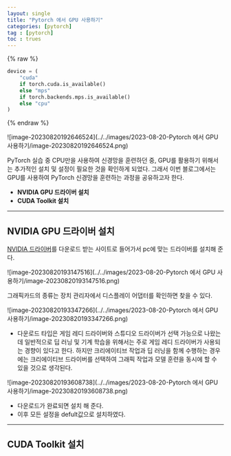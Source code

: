 ```yaml
---
layout: single
title: "Pytorch 에서 GPU 사용하기"
categories: [pytorch]
tag : [pytorch]
toc : trues
---
```




{% raw %}

```python
device = (
    "cuda"
    if torch.cuda.is_available()
    else "mps"
    if torch.backends.mps.is_available()
    else "cpu"
)
```

{% endraw %}

![image-20230820192646524](../../images/2023-08-20-Pytorch 에서 GPU 사용하기/image-20230820192646524.png)

PyTorch 실습 중 CPU만을 사용하여 신경망을 훈련하던 중, GPU를 활용하기 위해서는 추가적인 설치 및 설정이 필요한 것을 확인하게 되었다. 그래서 이번 블로그에서는 GPU를 사용하여 PyTorch 신경망을 훈련하는 과정을 공유하고자 한다.

- **NVIDIA GPU 드라이버 설치**
- **CUDA Toolkit 설치**



---

## NVIDIA GPU 드라이버 설치

[NVIDIA 드라이버](https://www.nvidia.com/Download/index.aspx?lang=kr)를 다운로드 받는 사이트로 들어가서 pc에 맞는 드라이버를 설치해 준다.

![image-20230820193147516](../../images/2023-08-20-Pytorch 에서 GPU 사용하기/image-20230820193147516.png)

그래픽카드의 종류는 장치 관리자에서 디스플레이 어댑터를 확인하면 찾을 수 있다.

![image-20230820193347266](../../images/2023-08-20-Pytorch 에서 GPU 사용하기/image-20230820193347266.png)

- 다운로드 타입은 게임 레디 드라이버와 스튜디오 드라이버가 선택 가능으로 나왔는데 일반적으로 딥 러닝 및 기계 학습을 위해서는 주로 게임 레디 드라이버가 사용되는 경향이 있다고 한다. 하지만 크리에이티브 작업과 딥 러닝을 함께 수행하는 경우에는 크리에이티브 드라이버를 선택하여 그래픽 작업과 모델 훈련을 동시에 할 수 있을 것으로 생각된다.

![image-20230820193608738](../../images/2023-08-20-Pytorch 에서 GPU 사용하기/image-20230820193608738.png)

- 다운로드가 완료되면 설치 해 준다.
- 이후 모든 설정을 defult값으로 설치하였다.



---

## CUDA Toolkit 설치